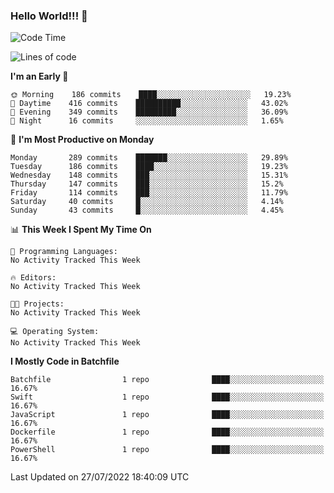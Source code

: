 ### Hello World!!! 👋

<!--
**kekotek/kekotek** is a ✨ _special_ ✨ repository because its `README.md` (this file) appears on your GitHub profile.

Here are some ideas to get you started:

- 🔭 I’m currently working on ...
- 🌱 I’m currently learning ...
- 👯 I’m looking to collaborate on ...
- 🤔 I’m looking for help with ...
- 💬 Ask me about ...
- 📫 How to reach me: ...
- 😄 Pronouns: ...
- ⚡ Fun fact: ...
-->

<!--START_SECTION:waka-->
![Code Time](http://img.shields.io/badge/Code%20Time-0%20secs-blue)

![Lines of code](https://img.shields.io/badge/From%20Hello%20World%20I%27ve%20Written-19%20Thousand%20lines%20of%20code-blue)

**I'm an Early 🐤** 

```text
🌞 Morning    186 commits    ████░░░░░░░░░░░░░░░░░░░░░   19.23% 
🌆 Daytime    416 commits    ██████████░░░░░░░░░░░░░░░   43.02% 
🌃 Evening    349 commits    █████████░░░░░░░░░░░░░░░░   36.09% 
🌙 Night      16 commits     ░░░░░░░░░░░░░░░░░░░░░░░░░   1.65%

```
📅 **I'm Most Productive on Monday** 

```text
Monday       289 commits    ███████░░░░░░░░░░░░░░░░░░   29.89% 
Tuesday      186 commits    ████░░░░░░░░░░░░░░░░░░░░░   19.23% 
Wednesday    148 commits    ███░░░░░░░░░░░░░░░░░░░░░░   15.31% 
Thursday     147 commits    ███░░░░░░░░░░░░░░░░░░░░░░   15.2% 
Friday       114 commits    ███░░░░░░░░░░░░░░░░░░░░░░   11.79% 
Saturday     40 commits     █░░░░░░░░░░░░░░░░░░░░░░░░   4.14% 
Sunday       43 commits     █░░░░░░░░░░░░░░░░░░░░░░░░   4.45%

```


📊 **This Week I Spent My Time On** 

```text
💬 Programming Languages: 
No Activity Tracked This Week

🔥 Editors: 
No Activity Tracked This Week

🐱‍💻 Projects: 
No Activity Tracked This Week

💻 Operating System: 
No Activity Tracked This Week

```

**I Mostly Code in Batchfile** 

```text
Batchfile                1 repo              ████░░░░░░░░░░░░░░░░░░░░░   16.67% 
Swift                    1 repo              ████░░░░░░░░░░░░░░░░░░░░░   16.67% 
JavaScript               1 repo              ████░░░░░░░░░░░░░░░░░░░░░   16.67% 
Dockerfile               1 repo              ████░░░░░░░░░░░░░░░░░░░░░   16.67% 
PowerShell               1 repo              ████░░░░░░░░░░░░░░░░░░░░░   16.67%

```



 Last Updated on 27/07/2022 18:40:09 UTC
<!--END_SECTION:waka-->
